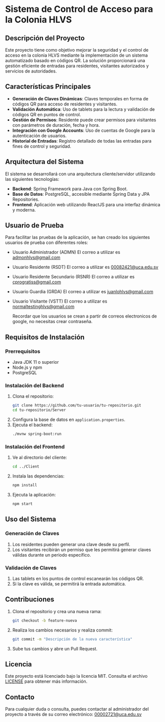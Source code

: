 # Sistema de Control de Acceso para la Colonia HLVS

## Descripción del Proyecto
Este proyecto tiene como objetivo mejorar la seguridad y el control de acceso en la colonia HLVS mediante la implementación de un sistema automatizado basado en códigos QR. La solución proporcionará una gestión eficiente de entradas para residentes, visitantes autorizados y servicios de autoridades.

## Características Principales
- **Generación de Claves Dinámicas**: Claves temporales en forma de códigos QR para acceso de residentes y visitantes.
- **Validación Automática**: Uso de tablets para la lectura y validación de códigos QR en puntos de control.
- **Gestión de Permisos**: Residente puede crear permisos para visitantes con parámetros de duración, fecha y hora.
- **Integración con Google Accounts**: Uso de cuentas de Google para la autenticación de usuarios.
- **Historial de Entradas**: Registro detallado de todas las entradas para fines de control y seguridad.

## Arquitectura del Sistema
El sistema se desarrollará con una arquitectura cliente/servidor utilizando las siguientes tecnologías:
- **Backend**: Spring Framework para Java con Spring Boot.
- **Base de Datos**: PostgreSQL, accesible mediante Spring Data y JPA Repositories.
- **Frontend**: Aplicación web utilizando ReactJS para una interfaz dinámica y moderna.

## Usuario de Prueba
Para facilitar las pruebas de la aplicación, se han creado los siguientes usuarios de prueba con diferentes roles:
- Usuario Administrador (ADMN)
  El correo a utilizar es admonhlvs@gmail.com
- Usuario Residente (RSDT)
  El correo a utilizar es 00082421@uca.edu.sv
- Usuario Residente Secundario (RSNR)
  El correo a utilizar es cprogratiss@gmail.com
- Usuario Guardia (GRDA)
  El correo a utilizar es juanlohlvs@gmail.com
- Usuario Visitante (VSTT)
  El correo a utilizar es normaltestinghlvs@gmail.com
  
  Recordar que los usuarios se crean a partir de correos electronicos de google, no necesitas crear contraseña.

## Requisitos de Instalación
### Prerrequisitos
- Java JDK 11 o superior
- Node.js y npm
- PostgreSQL

### Instalación del Backend
1. Clona el repositorio:
    ```bash
    git clone https://github.com/tu-usuario/tu-repositorio.git
    cd tu-repositorio/Server
    ```
2. Configura la base de datos en `application.properties`.
3. Ejecuta el backend:
    ```bash
    ./mvnw spring-boot:run
    ```

### Instalación del Frontend
1. Ve al directorio del cliente:
    ```bash
    cd ../Client
    ```
2. Instala las dependencias:
    ```bash
    npm install
    ```
3. Ejecuta la aplicación:
    ```bash
    npm start
    ```

## Uso del Sistema
### Generación de Claves
1. Los residentes pueden generar una clave desde su perfil.
2. Los visitantes recibirán un permiso que les permitirá generar claves válidas durante un periodo específico.

### Validación de Claves
1. Las tablets en los puntos de control escanearán los códigos QR.
2. Si la clave es válida, se permitirá la entrada automática.

## Contribuciones
1. Clona el repositorio y crea una nueva rama:
    ```bash
    git checkout -b feature-nueva
    ```
2. Realiza los cambios necesarios y realiza commit:
    ```bash
    git commit -m "Descripción de la nueva característica"
    ```
3. Sube tus cambios y abre un Pull Request.

## Licencia
Este proyecto está licenciado bajo la licencia MIT. Consulta el archivo [LICENSE](LICENSE.txt) para obtener más información.

## Contacto
Para cualquier duda o consulta, puedes contactar al administrador del proyecto a través de su correo electrónico: 00002721@uca.edu.sv


